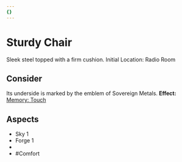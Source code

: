 ```yaml
---
{}
---
```

# Sturdy Chair
Sleek steel topped with a firm cushion.
Initial Location: Radio Room
## Consider
Its underside is marked by the emblem of Sovereign Metals.
**Effect:** [Memory: Touch](https://uadaf.theevilroot.xyz/rowenarium/elements/mem.touch)
## Aspects
- Sky 1
- Forge 1
- 
- #Comfort